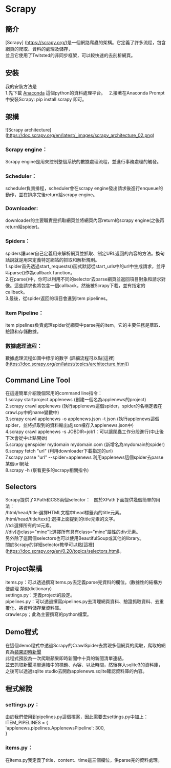 # Scrapy  
## 簡介  
[Scrapy] (https://scrapy.org/)是一個網路爬蟲的架構。它定義了許多流程，包含網頁的爬取、資料的處理及儲存，  
並且它使用了Twitsted的非同步框架，可以較快速的去剖析網頁。  
## 安裝  
我的安裝方法是  
1.先下載 [Anaconda](https://www.continuum.io/downloads) 這個python的資料處理平台。  
2.接著在Anaconda Prompt中安裝Scrapy: pip install scrapy 即可。  
## 架構  
![Scrapy architecture] (https://doc.scrapy.org/en/latest/_images/scrapy_architecture_02.png)  
### Scrapy engine：  
Scrapy engine是用來控制整個系統的數據處理流程，並進行事務處理的觸發。  
### Scheduler：  
scheduler負責排程，scheduler會在scrapy engine發出請求後進行enqueue的動作，並在排序完後return給scrapy engine。  
### Downloader:   
downloader的主要職責是抓取網頁並將網頁內容return給scrapy engine(之後再return給spider)。  
### Spiders：  
spiders讓user自己定義用來解析網頁並抓取、制定URL返回的內容的方法。換句話說就是用來定義特定網站的抓取和解析規則。  
1.spider首先透過start_requests()函式默認從start_urls中的url中生成請求，並呼叫parse()作為callback function。  
2.在parse()中，你可以利用不同的selector去parse網頁並返回項目對象和請求對像。這些請求也將包含一個callback，然後被Scrapy下載，並有指定的callback。  
3.最後，從spider返回的項目會進到item pipelines。  
### Item Pipeline： 
item pipelines負責處理spider從網頁中parse完的item，它的主要任務是萃取、驗證和存儲數據。  
### 數據處理流程：  
數據處理流程如圖中標示的數字 (詳細流程可以點[這裡] (https://doc.scrapy.org/en/latest/topics/architecture.html))  
## Command Line Tool  
在這邊簡單介紹幾個常用的command line指令：  
1.scrapy startproject applenews (創建一個名為applenews的project)  
2.scrapy crawl applenews (執行applenews這個spider，spider的名稱定義在crawl.py中的name變數中)  
3.scrapy crawl applenews -o applenews.json -t json (執行applenews這個spider，並將抓取到的資料輸出成json檔存入applenews.json中)  
4.scrapy crawl applenews -s JOBDIR=job1：可以讓爬蟲工作分段進行(中止後下次會從中止點開始)  
5.scrapy genspider mydomain mydomain.com (新增名為mydomain的spider)  
6.scrapy fetch "url" (利用downloader下載指定的url)  
7.scrapy parse "url" --spider=applenews 利用applenews這個spider去parse某個url網址  
8.scrapy -h (察看更多的scrapy相關指令)  
## Selectors  
Scrapy提供了XPath和CSS兩個selector：  
關於XPath下面提供幾個簡單的用法：  
/html/head/title:選擇HTML文檔中head標籤內的title元素。  
/html/head/title/text():選擇上面提到的title元素的文字。  
//td:選擇所有的td元素。  
//div[@class="mine"]:選擇所有具有class="mine"屬性的div元素。  
另外除了這兩個selectors也可以使用BeautifulSoup或其他的library。  
關於Scrapy的詳細selector教學可以點[這裡] (https://doc.scrapy.org/en/0.20/topics/selectors.html)。  
## Project架構  
items.py：可以透過撰寫items.py去定義parse完資料的欄位。(數據性的結構方便處理 類似dictionary)  
settings.py：定義project的設定。  
pipelines.py：可以透過撰寫pipelines.py去清理網頁資料、驗證抓取資料、去重覆化、將資料儲存至資料庫。  
crawler.py；此為主要撰寫的python檔案。  
## Demo程式  
在這個demo程式中透過Scrapy的CrawlSpider去實現多個網頁的爬取，爬取的網頁為[蘋果即時新聞](http://www.appledaily.com.tw/realtimenews/section/new/)  
此程式預設為一次爬取蘋果即時新聞中十頁的新聞清單連結，  
並去抓取新聞清單連結中的標題、內容、以及時間，然後存入sqlite3的資料庫，  
之後可以透過sqlite studio去開啟applenews.sqlite確認資料庫的內容。  
## 程式解說  
### settings.py：  
由於我們使用到pipelines.py這個檔案，因此需要去settings.py中加上：  
ITEM_PIPELINES = {  
 'applenews.pipelines.ApplenewsPipeline': 300,  
}  
### items.py：  
在items.py我定義了title、content、time這三個欄位，供parse完的資料處理。  
